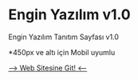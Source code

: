 # Engin Yazılım v1.0
Engin Yazılım Tanıtım Sayfası v1.0

*450px ve altı için Mobil uyumlu

[--> Web Sitesine Git! <--](https://enginyazilim.netlify.app/)

